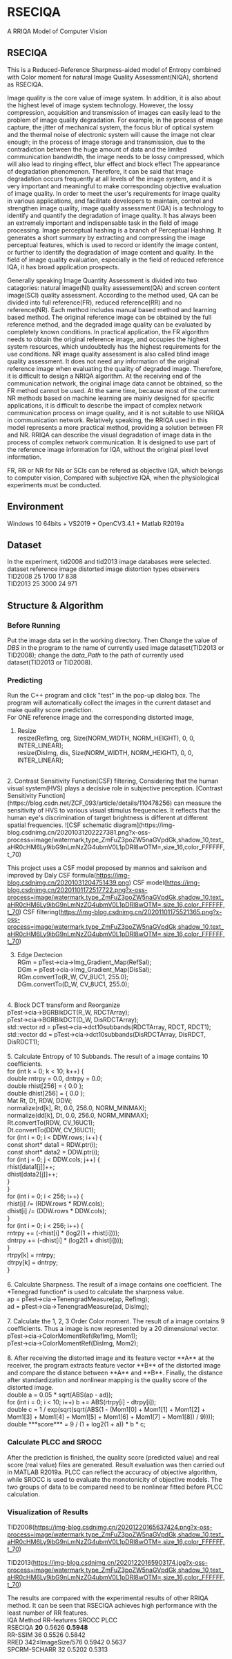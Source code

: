 # RSECIQA
A RRIQA Model of Computer Vision

## RSECIQA
This is a Reduced-Reference Sharpness-aided model of Entropy combined with Color moment for natural Image Quality Assessment(NIQA), shortend as RSECIQA.

Image quality is the core value of image system. In addition, it is also about the highest level of image system technology. However, the lossy compression, acquisition and transmission of images can easily lead to the problem of image quality degradation. For example, in the process of image capture, the jitter of mechanical system, the focus blur of optical system and the thermal noise of electronic system will cause the image not clear enough; in the process of image storage and transmission, due to the contradiction between the huge amount of data and the limited communication bandwidth, the image needs to be lossy compressed, which will also lead to ringing effect, blur effect and block effect The appearance of degradation phenomenon. Therefore, it can be said that image degradation occurs frequently at all levels of the image system, and it is very important and meaningful to make corresponding objective evaluation of image quality. In order to meet the user's requirements for image quality in various applications, and facilitate developers to maintain, control and strengthen image quality, image quality assessment (IQA) is a technology to identify and quantify the degradation of image quality. It has always been an extremely important and indispensable task in the field of image processing. 
Image perceptual hashing is a branch of Perceptual Hashing. It generates a short summary by extracting and compressing the image perceptual features, which is used to record or identify the image content, or further to identify the degradation of image content and quality. In the field of image quality evaluation, especially in the field of reduced reference IQA, it has broad application prospects.

Generally speaking Image Quantity Assessment is divided into two catagories: natural image(NI) quality assessement(QA) and screen content image(SCI) quality assessment. According to the method used, QA can be divided into full reference(FR),  reduced reference(RR) and no reference(NR). Each method includes manual based method and learning based method. The original reference image can be obtained by the full reference method, and the degraded image quality can be evaluated by completely known conditions. In practical application, the FR algorithm needs to obtain the original reference image, and occupies the highest system resources, which undoubtedly has the highest requirements for the use conditions. NR image quality assessment is also called blind image quality assessment. It does not need any information of the original reference image when evaluating the quality of degraded image. Therefore, it is difficult to design a NRIQA algorithm. At the receiving end of the communication network, the original image data cannot be obtained, so the FR method cannot be used. At the same time, because most of the current NR methods based on machine learning are mainly designed for specific applications, it is difficult to describe the impact of complex network communication process on image quality, and it is not suitable to use NRIQA in communication network. Relatively speaking, the RRIQA used in this model represents a more practical method, providing a solution between FR and NR. RRIQA can describe the visual degradation of image data in the process of complex network communication. It is designed to use part of the reference image information for IQA, without the original pixel level information.

FR, RR or NR for NIs or SCIs can be refered as objective IQA, which belongs to computer vision, Compared with subjective IQA, when the physiological experiments must be conducted. 

## Environment
Windows 10 64bits + VS2019 + OpenCV3.4.1 + Matlab R2019a

## Dataset
In the experiment, tid2008 and tid2013 image databases were selected.</br>
dataset	  reference image	 distorted image	  distortion types	   observers</br>
TID2008	        25	             1700	              17	              838</br>
TID2013	        25	             3000	              24	              971</br>

## Structure & Algorithm
### Before Running
Put the image data set in the working directory. Then Change the value of *DBS* in the program to the name of currently used image dataset(TID2013 or TID2008); change the *data_Path* to the path of currently used dataset(TID2013 or TID2008). 

### Predicting
Run the C++ program and click "test" in the pop-up dialog box. The program will automatically collect the images in the current dataset and make quality score prediction.
</br>
For ONE reference image and the corresponding distorted image, 

1. Resize</br>
resize(RefImg, org, Size(NORM_WIDTH, NORM_HEIGHT), 0, 0, INTER_LINEAR);</br>
resize(DisImg, dis, Size(NORM_WIDTH, NORM_HEIGHT), 0, 0, INTER_LINEAR);
</br>
2. Contrast Sensitivity Function(CSF) filtering, Considering that the human visual system(HVS) plays a decisive role in subjective perception. [Contrast Sensitivity Function](https://blog.csdn.net/ZCF_093/article/details/110478256) can measure the sensitivity of HVS to various visual stimulus frequencies. It reflects that the human eye's discrimination of target brightness is different at different spatial frequencies.
![CSF schematic diagram](https://img-blog.csdnimg.cn/20201031202227381.png?x-oss-process=image/watermark,type_ZmFuZ3poZW5naGVpdGk,shadow_10,text_aHR0cHM6Ly9ibG9nLmNzZG4ubmV0L1pDRl8wOTM=,size_16,color_FFFFFF,t_70)

This project uses a CSF model proposed by mannos and sakrison and improved by Daly
CSF formula(https://img-blog.csdnimg.cn/20201031204751439.png)
CSF model(https://img-blog.csdnimg.cn/20201101172517722.png?x-oss-process=image/watermark,type_ZmFuZ3poZW5naGVpdGk,shadow_10,text_aHR0cHM6Ly9ibG9nLmNzZG4ubmV0L1pDRl8wOTM=,size_16,color_FFFFFF,t_70)
CSF filtering(https://img-blog.csdnimg.cn/20201101175521365.png?x-oss-process=image/watermark,type_ZmFuZ3poZW5naGVpdGk,shadow_10,text_aHR0cHM6Ly9ibG9nLmNzZG4ubmV0L1pDRl8wOTM=,size_16,color_FFFFFF,t_70)

3. Edge Dectecion</br>
RGm = pTest->cia->Img_Gradient_Map(RefSal);</br>
DGm = pTest->cia->Img_Gradient_Map(DisSal);</br>
RGm.convertTo(R_W, CV_8UC1, 255.0);</br>
DGm.convertTo(D_W, CV_8UC1, 255.0);</br>
</br>
4. Block DCT transform and Reorganize</br>
pTest->cia->BGRBlkDCT(R_W, RDCTArray);</br>
pTest->cia->BGRBlkDCT(D_W, DisRDCTArray);</br>
std::vector<Mat> rd = pTest->cia->dct10subbands(RDCTArray, RDCT, RDCT1);</br>
std::vector<Mat> dd = pTest->cia->dct10subbands(DisRDCTArray, DisRDCT, DisRDCT1);</br>
  </br>
5. Calculate Entropy of 10 Subbands. The result of a image contains 10 coefficients.</br>
for (int k = 0; k < 10; k++) {</br>
			double rntrpy = 0.0, dntrpy = 0.0;</br>
			double rhist[256] = { 0.0 };</br>
			double dhist[256] = { 0.0 };</br>
			Mat Rt, Dt, RDW, DDW;</br>
			normalize(rd[k], Rt, 0.0, 256.0, NORM_MINMAX);</br>
			normalize(dd[k], Dt, 0.0, 256.0, NORM_MINMAX);</br>
			Rt.convertTo(RDW, CV_16UC1);</br>
			Dt.convertTo(DDW, CV_16UC1);</br>
			for (int i = 0; i < DDW.rows; i++) {</br>
			const short* data1 = RDW.ptr<short>(i);</br>
			const short* data2 = DDW.ptr<short>(i);</br>
			for (int j = 0; j < DDW.cols; j++) {</br>
			rhist[data1[j]]++;</br>
			dhist[data2[j]]++;</br>
			}</br>
			}</br>
			for (int i = 0; i < 256; i++) {</br>
			rhist[i] /= (RDW.rows * RDW.cols);</br>
			dhist[i] /= (DDW.rows * DDW.cols);</br>
			}</br>
			for (int i = 0; i < 256; i++) {</br>
			rntrpy += (-rhist[i] * (log2(1 + rhist[i])));</br>
			dntrpy += (-dhist[i] * (log2(1 + dhist[i])));</br>
			}</br>
			rtrpy[k] = rntrpy;</br>
			dtrpy[k] = dntrpy;</br>
}</br>
              </br>                  
6. Calculate Sharpness. The result of a image contains one coefficient. The *Tenegrad function* is used to calculate the sharpness value.</br>
ap = pTest->cia->TenengradMeasure(ap, RefImg);</br>
ad = pTest->cia->TenengradMeasure(ad, DisImg);</br>
      </br>
7. Calculate the 1, 2, 3 Order Color moment. The result of a image contains 9 coefficients. Thus a image is now represented by a 20 dimensional vector.</br>
pTest->cia->ColorMomentRef(RefImg, Mom1);</br>
pTest->cia->ColorMomentRef(DisImg, Mom2);</br>
      </br>
8. After receiving the distorted image and its feature vector **A** at the receiver, the program extracts feature vector **B** of the distorted image and compare the distance between **A** and **B**. Finally, the distance after standardization and nonlinear mapping is the quality score of the distorted image.</br>
double a = 0.05 * sqrt(ABS(ap - ad));</br>
for (int i = 0; i < 10; i++) b += ABS(rtrpy[i] - dtrpy[i]);</br>
double c = 1 / exp(sqrt(sqrt(ABS(1 - (Mom1[0] + Mom1[1] + Mom1[2] + Mom1[3] + Mom1[4] + Mom1[5] + Mom1[6] + Mom1[7] + Mom1[8]) / 9))));</br>
double ***score*** = 9 / (1 + log2(1 + a)) * b * c;</br>

### Calculate PLCC and SROCC
After the prediction is finished, the quality score (predicted value) and real score (real value) files are generated. Result evaluation was then carried out in MATLAB R2019a. PLCC can reflect the accuracy of objective algorithm, while SROCC is used to evaluate the monotonicity of objective models. The two groups of data to be compared need to be nonlinear fitted before PLCC calculation.

### Visualization of Results
TID2008(https://img-blog.csdnimg.cn/20201220165637424.png?x-oss-process=image/watermark,type_ZmFuZ3poZW5naGVpdGk,shadow_10,text_aHR0cHM6Ly9ibG9nLmNzZG4ubmV0L1pDRl8wOTM=,size_16,color_FFFFFF,t_70)

TID2013(https://img-blog.csdnimg.cn/20201220165903174.jpg?x-oss-process=image/watermark,type_ZmFuZ3poZW5naGVpdGk,shadow_10,text_aHR0cHM6Ly9ibG9nLmNzZG4ubmV0L1pDRl8wOTM=,size_16,color_FFFFFF,t_70)

The results are compared with the experimental results of other RRIQA method. It can be seen that RSECIQA achieves high performance with the least number of RR features.</br>
 IQA Method	    RR-features 	   SROCC    	        PLCC</br>
  RSECIQA	       **20**	           0.5626	        **0.5948**</br>
  RR-SSIM              36	           0.5526	        0.5842</br>
    RRED       342≤ImageSize/576 	   0.5942	       0.5637</br>
SPCRM-SCHARR           32	           0.5202	       0.5313</br>

